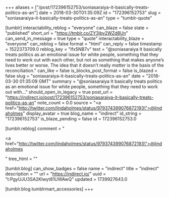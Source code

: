 +++
aliases = ["/post/172396152753/soniasaraiya-it-basically-treats-politics-as-an"]
date = 2018-03-30T01:35:09Z
id = "172396152753"
slug = "soniasaraiya-it-basically-treats-politics-as-an"
type = "tumblr-quote"

[tumblr]
interactability_reblog = "everyone"
can_blaze = false
state = "published"
short_url = "https://tmblr.co/ZY3jby2WZd8Un"
can_send_in_message = true
type = "quote"
interactability_blaze = "everyone"
can_reblog = false
format = "html"
can_reply = false
timestamp = 1522373709.0
reblog_key = "Ifx5NB7v"
text = "@soniasaraiya It basically treats politics as an emotional issue for white people, something that they need to work out with each other, but not as something that makes anyone&rsquo;s lives better or worse. The idea that it doesn&rsquo;t really *matter* is the basis of the reconciliation."
can_like = false
is_blocks_post_format = false
is_blazed = false
slug = "soniasaraiya-it-basically-treats-politics-as-an"
date = "2018-03-30 01:35:09 GMT"
summary = "@soniasaraiya It basically treats politics as an emotional issue for white people, something that they need to work out with..."
should_open_in_legacy = true
post_url = "https://indirect.io/post/172396152753/soniasaraiya-it-basically-treats-politics-as-an"
note_count = 0.0
source = "<a href=\"http://twitter.com/lindaholmes/status/979374399076872193\">@lindaholmes</a>"
display_avatar = true
blog_name = "indirect"
id_string = "172396152753"
is_blaze_pending = false
id = 172396152753.0

[tumblr.reblog]
comment = "<p><a href=\"http://twitter.com/lindaholmes/status/979374399076872193\">@lindaholmes</a></p>"
tree_html = ""

[tumblr.blog]
can_show_badges = false
name = "indirect"
title = "indirect"
description = ""
url = "https://indirect.io/"
uuid = "t:PgyUJU3SA2Klwyt81UWAwQ"
updated = 1739927643.0

[tumblr.blog.tumblrmart_accessories]
+++
